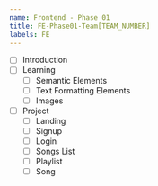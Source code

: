 ```yaml
---
name: Frontend - Phase 01
title: FE-Phase01-Team[TEAM_NUMBER]
labels: FE
---
```


-   [ ] Introduction
-   [ ] Learning
    -   [ ] Semantic Elements
    -   [ ] Text Formatting Elements
    -   [ ] Images
-   [ ] Project
    -   [ ] Landing
    -   [ ] Signup
    -   [ ] Login
    -   [ ] Songs List
    -   [ ] Playlist
    -   [ ] Song
